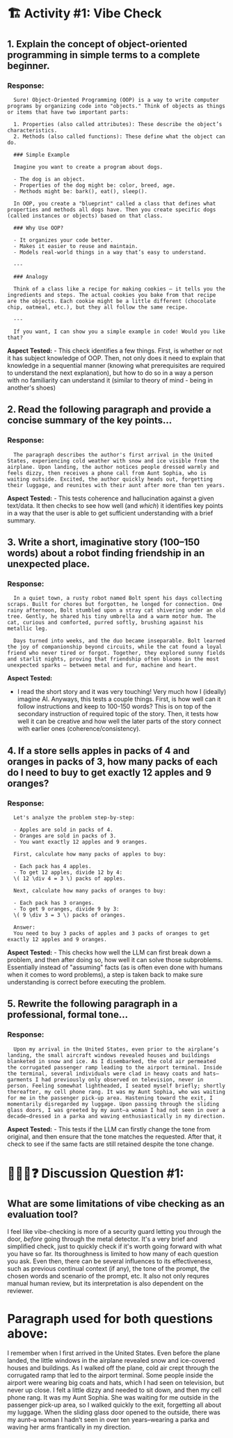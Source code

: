 # 🏗️ Activity #1: Vibe Check

## 1. Explain the concept of object-oriented programming in simple terms to a complete beginner.

   ### Response:

      Sure! Object-Oriented Programming (OOP) is a way to write computer programs by organizing code into "objects." Think of objects as things or items that have two important parts:

      1. Properties (also called attributes): These describe the object’s characteristics.
      2. Methods (also called functions): These define what the object can do.

      ### Simple Example

      Imagine you want to create a program about dogs.

      - The dog is an object.
      - Properties of the dog might be: color, breed, age.
      - Methods might be: bark(), eat(), sleep().

      In OOP, you create a "blueprint" called a class that defines what properties and methods all dogs have. Then you create specific dogs (called instances or objects) based on that class.

      ### Why Use OOP?

      - It organizes your code better.
      - Makes it easier to reuse and maintain.
      - Models real-world things in a way that’s easy to understand.

      ---

      ### Analogy

      Think of a class like a recipe for making cookies – it tells you the ingredients and steps. The actual cookies you bake from that recipe are the objects. Each cookie might be a little different (chocolate chip, oatmeal, etc.), but they all follow the same recipe.

      ---

      If you want, I can show you a simple example in code! Would you like that?
   
   **Aspect Tested:**
      - This check identifies a few things. First, is whether or not it has subject knowledge of OOP. Then, not only does it need to explain that knowledge in a sequential manner (knowing what prerequisites are required to understand the next explanation), but how to do so in a way a person with no familiarity can understand it (similar to theory of mind - being in another's shoes)




## 2. Read the following paragraph and provide a concise summary of the key points…

   ### Response:

      The paragraph describes the author's first arrival in the United States, experiencing cold weather with snow and ice visible from the airplane. Upon landing, the author notices people dressed warmly and feels dizzy, then receives a phone call from Aunt Sophia, who is waiting outside. Excited, the author quickly heads out, forgetting their luggage, and reunites with their aunt after more than ten years.

   **Aspect Tested:**
      - This tests coherence and hallucination against a given text/data. It then checks to see how well (and *which*) it identifies key points in a way that the user is able to get sufficient understanding with a brief summary.





## 3. Write a short, imaginative story (100–150 words) about a robot finding friendship in an unexpected place.


   ### Response:
   
      In a quiet town, a rusty robot named Bolt spent his days collecting scraps. Built for chores but forgotten, he longed for connection. One rainy afternoon, Bolt stumbled upon a stray cat shivering under an old tree. Gently, he shared his tiny umbrella and a warm motor hum. The cat, curious and comforted, purred softly, brushing against his metallic leg.

      Days turned into weeks, and the duo became inseparable. Bolt learned the joy of companionship beyond circuits, while the cat found a loyal friend who never tired or forgot. Together, they explored sunny fields and starlit nights, proving that friendship often blooms in the most unexpected sparks — between metal and fur, machine and heart.

   **Aspect Tested:**
   - I read the short story and it was very touching! Very much how I (ideally) imagine AI. Anyways, this tests a couple things. First, is how well can it follow instructions and keep to 100-150 words? This is on top of the secondary instruction of required topic of the story. Then, it tests how well it can be creative and how well the later parts of the story connect with earlier ones (coherence/consistency).




## 4. If a store sells apples in packs of 4 and oranges in packs of 3, how many packs of each do I need to buy to get exactly 12 apples and 9 oranges?

   ### Response:

      Let's analyze the problem step-by-step:

      - Apples are sold in packs of 4.
      - Oranges are sold in packs of 3.
      - You want exactly 12 apples and 9 oranges.

      First, calculate how many packs of apples to buy:

      - Each pack has 4 apples.
      - To get 12 apples, divide 12 by 4:  
      \( 12 \div 4 = 3 \) packs of apples.

      Next, calculate how many packs of oranges to buy:

      - Each pack has 3 oranges.
      - To get 9 oranges, divide 9 by 3:  
      \( 9 \div 3 = 3 \) packs of oranges.

      Answer:  
      You need to buy 3 packs of apples and 3 packs of oranges to get exactly 12 apples and 9 oranges.

   **Aspect Tested:**
      - This checks how well the LLM can first break down a problem, and then after doing so, how well it can solve those subproblems. Essentially instead of "assuming" facts (as is often even done with humans when it comes to word problems), a step is taken back to make sure understanding is correct before executing the problem. 




## 5. Rewrite the following paragraph in a professional, formal tone…    

   ### Response:

      Upon my arrival in the United States, even prior to the airplane’s landing, the small aircraft windows revealed houses and buildings blanketed in snow and ice. As I disembarked, the cold air permeated the corrugated passenger ramp leading to the airport terminal. Inside the terminal, several individuals were clad in heavy coats and hats—garments I had previously only observed on television, never in person. Feeling somewhat lightheaded, I seated myself briefly; shortly thereafter, my cell phone rang. It was my Aunt Sophia, who was waiting for me in the passenger pick-up area. Hastening toward the exit, I momentarily disregarded my luggage. Upon passing through the sliding glass doors, I was greeted by my aunt—a woman I had not seen in over a decade—dressed in a parka and waving enthusiastically in my direction.

   **Aspect Tested:**
      - This tests if the LLM can firstly change the tone from original, and then ensure that the tone matches the requested. After that, it check to see if the same facts are still retained despite the tone change.



# 🧑‍🤝‍🧑❓ Discussion Question #1:

## What are some limitations of vibe checking as an evaluation tool?

I feel like vibe-checking is more of a security guard letting you through the door, *before* going through the metal detector. It's a very brief and simplified check, just to quickly check if it's worth going forward with what you have so far. Its thoroughness is limited to how many of each question you ask. Even then, there can be several influences to its effectiveness, such as previous continual context (if any), the tone of the prompt, the chosen words and scenario of the prompt, etc. It also not only requres manual human review, but its interpretation is also dependent on the reviewer.









# Paragraph used for both questions above:

 I remember when I first arrived in the United States. Even before the plane landed, the little windows in the airplane revealed snow and ice-covered houses and buildings. As I walked off the plane, cold air crept through the corrugated ramp that led to the airport terminal. Some people inside the airport were wearing big coats and hats, which I had seen on television, but never up close. I felt a little dizzy and needed to sit down, and then my cell phone rang. It was my Aunt Sophia. She was waiting for me outside in the passenger pick-up area, so I walked quickly to the exit, forgetting all about my luggage. When the sliding glass door opened to the outside, there was my aunt–a woman I hadn’t seen in over ten years–wearing a parka and waving her arms frantically in my direction.
